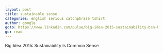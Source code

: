 ```yaml
---
layout: post
title: sustainable sense
categories: english serious catchphrase tshirt
author: google
goto: https://www.linkedin.com/pulse/big-idea-2015-sustainability-ban-ki-moon
go: read
---
```

Big Idea 2015: Sustainability Is Common Sense
